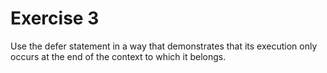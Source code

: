 # Exercise 3

Use the defer statement in a way that demonstrates that its execution only occurs at the end of the context to which it belongs.
